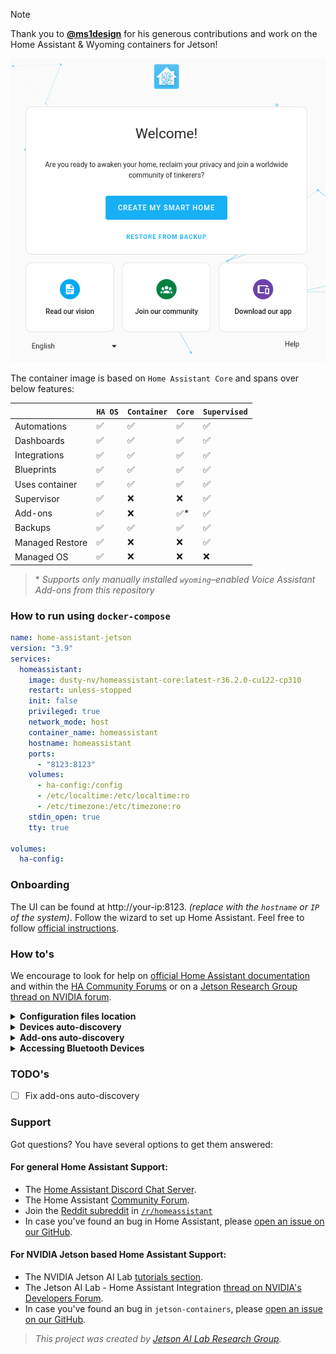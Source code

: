 > [!NOTE]  
> Thank you to [**@ms1design**](https://github.com/ms1design) for his generous contributions and work on the Home Assistant & Wyoming containers for Jetson!

<p align="center"><img src="ha_onboarding.png" title="Home Assistant Core" alt="Home Assistant Core onboarding screen" /></p>

The container image is based on `Home Assistant Core` and spans over below features:

| | `HA OS` | `Container` | `Core` | `Supervised` |
|---|---|---|---|---|
| Automations | ✅ | ✅ | ✅ | ✅ |
| Dashboards | ✅ | ✅ | ✅ | ✅ |
| Integrations | ✅ | ✅ | ✅ | ✅ |
| Blueprints | ✅ | ✅ | ✅ | ✅ |
| Uses container | ✅ | ✅ | ✅ | ✅ |
| Supervisor | ✅ | ❌ | ❌ | ✅ |
| Add-ons | ✅ | ❌ | ✅* | ✅ |
| Backups | ✅ | ✅ | ✅ | ✅ |
| Managed Restore | ✅ | ❌ | ❌ | ✅ |
| Managed OS | ✅ | ❌ | ❌ | ❌ |

> \* *Supports only manually installed `wyoming`–enabled Voice Assistant Add-ons from this repository*

### How to run using `docker-compose`

```yaml
name: home-assistant-jetson
version: "3.9"
services:
  homeassistant:
    image: dusty-nv/homeassistant-core:latest-r36.2.0-cu122-cp310
    restart: unless-stopped
    init: false
    privileged: true
    network_mode: host
    container_name: homeassistant
    hostname: homeassistant
    ports:
      - "8123:8123"
    volumes:
      - ha-config:/config
      - /etc/localtime:/etc/localtime:ro
      - /etc/timezone:/etc/timezone:ro
    stdin_open: true
    tty: true

volumes:
  ha-config:
```

### Onboarding

The UI can be found at http://your-ip:8123. *(replace with the `hostname` or `IP` of the system)*. Follow the wizard to set up Home Assistant. Feel free to follow [official instructions](https://www.home-assistant.io/getting-started/onboarding/).

### How to's

We encourage to look for help on [official Home Assistant documentation](https://www.home-assistant.io/docs/) and within the [HA Community Forums](https://community.home-assistant.io/) or on a [Jetson Research Group](https://www.jetson-ai-lab.com/research.html) [thread on NVIDIA forum](https://forums.developer.nvidia.com/t/jetson-ai-lab-home-assistant-integration/288225).

<details>
<summary><b>Configuration files location</b></summary>
<hr>

You can specify where you want to store your Home Assistant Core configuration by attaching a docker `volume`. Make sure that you keep the `:/config` part:

```sh
-v /PATH_TO_YOUR_CONFIG:/config
```
<hr>
<br>
</details>

<details>
<summary><b>Devices auto-discovery</b></summary>
<hr>

Home Assistant can discover and automatically configure `zeroconf`/`mDNS` and `UPnP` devices and add-ons on your network. In order for this to work you must create the container with `--net=host`:

when using `docker cli`:
```sh
--net=host
```

when using `docker-compose.yaml`:
```yaml
network_mode: host
```
<hr>
<br>
</details>

<details>
<summary><b>Add-ons auto-discovery</b></summary>
<hr>

> **TLDR;** *It's disabled, go with manual way...*

The native auto-discovery of add-ons running on the same host/network is disabled due to the requirement of running [`Home Assistant Supervisor`](https://www.home-assistant.io/integrations/hassio/). This has some deep debian system dependencies which ware too tidious to port in this project.

> Most Home Assistant add-on's are using [`bashio`](https://github.com/hassio-addons/bashio) under the hood so some of the system overlays commands ware adjusted to make it work without `Supervisor`.

#### Manual `wyoming` add-on discovery

To manually add the `wyoming` enabled add-on from this repository to the running Home Assistant Core instance, just follow below steps:

1. Browse to your **Home Assistant** instance (eg.: `homeassistant.local:8123`).
2. Go to `Settings > Devices & Services`.
3. In the bottom right corner, select the `Add Integration` button.
4. From the list, search & select `Wyoming Protocol`.
5. Enter the `wyoming` add-on `Host IP` address (use `localhost` if running of the same host as Home Assistant).
6. Enter the `wyoming` add-on `port` (default is `10400`).
<hr>
<br>
</details>

<details>
<summary><b>Accessing Bluetooth Devices</b></summary>
<hr>

In order to provide **Home Assistant** with access to the host's `Bluetooth` device(s), Home Assistant Core container uses `BlueZ` on the `host` - add the capabilities `NET_ADMIN` and `NET_RAW` to the container, and map `dbus` as a `volume` as shown in the below examples to enable Bluetooth support:

when using `docker cli`:
```sh
--cap-add=NET_ADMIN \
--cap-add=NET_RAW \
-v /var/run/dbus:/var/run/dbus:ro
```
when using `docker-compose.yaml`:
```yaml
cap_add:
  - NET_ADMIN
  - NET_RAW
volumes:
  - /var/run/dbus:/var/run/dbus:ro
```
<hr>
<br>
</details>

### TODO's

- [ ] Fix add-ons auto-discovery

### Support

Got questions? You have several options to get them answered:

#### For general **Home Assistant** Support:
- The [Home Assistant Discord Chat Server](https://discord.gg/c5DvZ4e).
- The Home Assistant [Community Forum](https://community.home-assistant.io/).
- Join the [Reddit subreddit](https://reddit.com/r/homeassistant) in [`/r/homeassistant`](https://reddit.com/r/homeassistant)
- In case you've found an bug in Home Assistant, please [open an issue on our GitHub](https://github.com/home-assistant/addons/issues).

#### For NVIDIA Jetson based Home Assistant Support:
- The NVIDIA Jetson AI Lab [tutorials section](https://www.jetson-ai-lab.com/tutorial-intro.html).
- The Jetson AI Lab - Home Assistant Integration [thread on NVIDIA's Developers Forum](https://forums.developer.nvidia.com/t/jetson-ai-lab-home-assistant-integration/288225).
- In case you've found an bug in `jetson-containers`, please [open an issue on our GitHub](https://github.com/dusty-nv/jetson-containers/issues).


> *This project was created by [Jetson AI Lab Research Group](https://www.jetson-ai-lab.com/research.html).*

